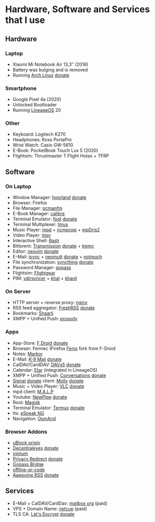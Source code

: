 # Hardware, Software and Services that I use

## Hardware

### Laptop

- Xiaomi Mi Notebook Air 13,3″ (2016)
- Battery was bulging and is removed
- Running [Arch Linux](https://archlinux.org/) [donate](https://archlinux.org/donate/)

### Smartphone

- Google Pixel 4a (2020)
- Unlocked Bootloader
- Running [LineageOS](https://lineageos.org/) 20

### Other

- Keyboard: Logitech K270
- Headphones: Koss PortaPro
- Wrist Watch: Casio GW-5610
- E-Book: PocketBook Touch Lux 5 (2020)
- Flightsim: Thrustmaster T.Flight Hotas + TFRP

## Software

### On Laptop

- Window Manager: [hyprland](https://hyprland.org/) [donate](https://ko-fi.com/vaxry)
- Browser: Firefox
- File Manager: [pcmanfm](https://sourceforge.net/projects/pcmanfm/)
- E-Book Manager: [calibre](https://calibre-ebook.com/)
- Terminal Emulator: [foot](https://codeberg.org/dnkl/foot) [donate](https://github.com/sponsors/dnkl)
- Terminal Multiplexer: [tmux](https://github.com/tmux/tmux)
- Music Player: [mpd](https://www.musicpd.org/) + [ncmpcpp](https://rybczak.net/ncmpcpp/) + [mpDris2](https://github.com/eonpatapon/mpDris2)
- Video Player: [mpv](https://mpv.io/)
- Interactive Shell: [Bash](https://www.gnu.org/software/bash/)
- Bittorent: [Transmission](https://transmissionbt.com/) [donate](https://transmissionbt.com/donate) + [tremc](https://github.com/tremc/tremc)
- Editor: [neovim](https://neovim.io/) [donate](https://neovim.io/#sponsor)
- E-Mail: [isync](https://isync.sourceforge.io/) + [neomutt](https://neomutt.org/) [donate](https://neomutt.org/sponsor) + [notmuch](https://notmuchmail.org/)
- File synchronization: [syncthing](https://syncthing.net/) [donate](https://syncthing.net/donations/)
- Password Manager: [gopass](https://www.gopass.pw/)
- Flightsim: [Flightgear](https://flightgear.org)
- PIM: [vdirsyncer](https://vdirsyncer.pimutils.org/) + [khal](https://lostpackets.de/khal/) + [khard](https://github.com/lucc/khard)

### On Server

- HTTP server + reverse proxy: [nginx](https://nginx.org/)
- RSS feed aggregator: [FreshRSS](https://freshrss.org/) [donate](https://liberapay.com/FreshRSS)
- Bookmarks: [Shaarli](https://github.com/shaarli/Shaarli)
- XMPP + Unified Push: [prosody](https://prosody.im/)

### Apps

- App-Store: [F Droid](https://f-droid.org/) [donate](https://f-droid.org/donate/)
- Browser: Fennec (Firefox [Fenix](https://github.com/mozilla-mobile/fenix) fork from F-Droid
- Notes: [Markor](https://gsantner.net/project/markor.html)
- E-Mail: [K-9 Mail](https://k9mail.app/) [donate](https://k9mail.app/contribute#donation)
- CalDAV/CardDAV: [DAVx5](https://www.davx5.com/) [donate](https://www.davx5.com/donate)
- Calendar: [Etar](https://github.com/Etar-Group/Etar-Calendar) (integrated in LineageOS)
- XMPP + Unified Push: [Conversations](https://conversations.im/) [donate](https://conversations.im/#donate)
- [Signal](https://signal.org/) [donate](https://signal.org/donate/) client: [Molly](https://molly.im/) [donate](https://molly.im/#projects)
- Music + Video Player: [VLC](https://www.videolan.org/vlc/download-android.html) [donate](https://www.videolan.org/contribute.html#money)
- mpd client: [M.A.L.P](https://gitlab.com/gateship-one/malp)
- Youtube: [NewPipe](https://newpipe.net/) [donate](https://newpipe.net/donate/)
- Root: [Magisk](https://github.com/topjohnwu/Magisk)
- Terminal Emulator: [Termux](https://termux.dev) [donate](https://termux.dev/en/donate)
- tts: [eSpeak NG](https://github.com/espeak-ng/espeak-ng)
- Navigation: [OsmAnd](https://osmand.net/)

### Browser Addons

- [uBlock origin](https://github.com/gorhill/uBlock)
- [Decentraleyes](https://decentraleyes.org/) [donate](https://decentraleyes.org/donate/)
- [vimium](https://github.com/philc/vimium)
- [Privacy Redirect](https://github.com/SimonBrazell/privacy-redirect) [donate](https://github.com/SimonBrazell/privacy-redirect#donate)
- [Gopass Bridge](https://github.com/gopasspw/gopassbridge)
- [offline-qr-code](https://github.com/rugk/offline-qr-code)
- [Awesome RSS](https://github.com/shgysk8zer0/awesome-rss) [donate](https://github.com/shgysk8zer0/awesome-rss#donate-via)

## Services

- E-Mail + CalDAV/CardDav: [mailbox org](https://mailbox.org) (paid)
- VPS + Domain Name: [netcup](https://www.netcup.de/) (paid)
- TLS CA: [Let's Encrypt](https://letsencrypt.org/) [donate](https://letsencrypt.org/donate/)
